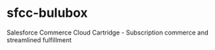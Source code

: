 # sfcc-bulubox
Salesforce Commerce Cloud Cartridge - Subscription commerce and streamlined fulfillment
